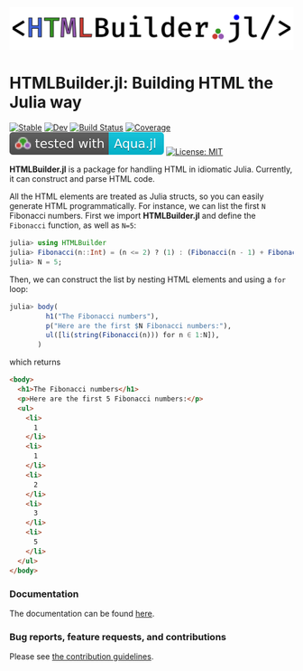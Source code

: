 ![HTMLBuilder.jl](https://raw.githubusercontent.com/rafaelbailo/HTMLBuilder.jl/refs/heads/main/docs/src/assets/logo-large.svg)

# HTMLBuilder.jl: Building HTML the Julia way

[![Stable](https://img.shields.io/badge/docs-stable-blue.svg)](https://rafaelbailo.github.io/HTMLBuilder.jl/stable/)
[![Dev](https://img.shields.io/badge/docs-dev-blue.svg)](https://rafaelbailo.github.io/HTMLBuilder.jl/dev/)
[![Build Status](https://github.com/rafaelbailo/HTMLBuilder.jl/actions/workflows/CI.yml/badge.svg?branch=main)](https://github.com/rafaelbailo/HTMLBuilder.jl/actions/workflows/CI.yml?query=branch%3Amain)
[![Coverage](https://codecov.io/gh/rafaelbailo/HTMLBuilder.jl/branch/main/graph/badge.svg)](https://codecov.io/gh/rafaelbailo/HTMLBuilder.jl)
[![Aqua](https://raw.githubusercontent.com/JuliaTesting/Aqua.jl/master/badge.svg)](https://github.com/JuliaTesting/Aqua.jl)
[![License: MIT](https://img.shields.io/badge/License-MIT-yellow.svg)](https://opensource.org/licenses/MIT)

**HTMLBuilder.jl** is a package for handling HTML in idiomatic Julia. Currently, it can construct and parse HTML code.

All the HTML elements are treated as Julia structs, so you can easily generate HTML programmatically. For instance, we can list the first `N` Fibonacci numbers. First we import **HTMLBuilder.jl** and define the `Fibonacci` function, as well as `N=5`:
```julia
julia> using HTMLBuilder
julia> Fibonacci(n::Int) = (n <= 2) ? (1) : (Fibonacci(n - 1) + Fibonacci(n - 2));
julia> N = 5;
```
Then, we can construct the list by nesting HTML elements and using a `for` loop:
```julia
julia> body(
         h1("The Fibonacci numbers"),
         p("Here are the first $N Fibonacci numbers:"),
         ul([li(string(Fibonacci(n))) for n ∈ 1:N]),
       )
```
which returns
```html
<body>
  <h1>The Fibonacci numbers</h1>
  <p>Here are the first 5 Fibonacci numbers:</p>
  <ul>
    <li>
      1
    </li>
    <li>
      1
    </li>
    <li>
      2
    </li>
    <li>
      3
    </li>
    <li>
      5
    </li>
  </ul>
</body>
```

### Documentation

The documentation can be found [here](https://rafaelbailo.github.io/HTMLBuilder.jl).

### Bug reports, feature requests, and contributions

Please see [the contribution guidelines](https://github.com/rafaelbailo/HTMLBuilder.jl/blob/main/CONTRIBUTING.md).
